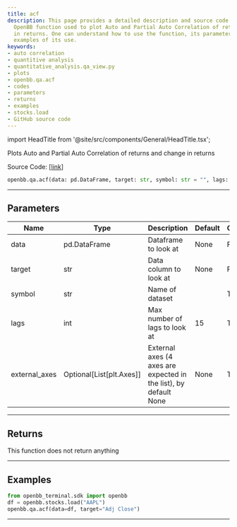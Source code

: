 ```yaml
---
title: acf
description: This page provides a detailed description and source code of acf - an
  OpenBB function used to plot Auto and Partial Auto Correlation of returns and change
  in returns. One can understand how to use the function, its parameters, and view
  examples of its use.
keywords:
- auto correlation
- quantitive analysis
- quantitative_analysis.qa_view.py
- plots
- openbb.qa.acf
- codes
- parameters
- returns
- examples
- stocks.load
- GitHub source code
---
```


import HeadTitle from '@site/src/components/General/HeadTitle.tsx';

<HeadTitle title="qa.acf - Reference | OpenBB SDK Docs" />

Plots Auto and Partial Auto Correlation of returns and change in returns

Source Code: [[link](https://github.com/OpenBB-finance/OpenBBTerminal/tree/main/openbb_terminal/common/quantitative_analysis/qa_view.py#L372)]

```python
openbb.qa.acf(data: pd.DataFrame, target: str, symbol: str = "", lags: int = 15, external_axes: Optional[List[matplotlib.axes._axes.Axes]] = None)
```

---

## Parameters

| Name | Type | Description | Default | Optional |
| ---- | ---- | ----------- | ------- | -------- |
| data | pd.DataFrame | Dataframe to look at | None | False |
| target | str | Data column to look at | None | False |
| symbol | str | Name of dataset |  | True |
| lags | int | Max number of lags to look at | 15 | True |
| external_axes | Optional[List[plt.Axes]] | External axes (4 axes are expected in the list), by default None | None | True |


---

## Returns

This function does not return anything

---

## Examples

```python
from openbb_terminal.sdk import openbb
df = openbb.stocks.load("AAPL")
openbb.qa.acf(data=df, target="Adj Close")
```

---
